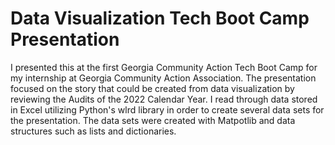 # Data Visualization Tech Boot Camp Presentation

I presented this at the first Georgia Community Action Tech Boot Camp for my internship at Georgia Community Action Association. 
The presentation focused on the story that could be created from data visualization by reviewing the Audits of the 2022 Calendar Year. 
I read through data stored in Excel utilizing Python's wlrd library in order to create several data sets for the presentation. The data
sets were created with Matpotlib and data structures such as lists and dictionaries.
